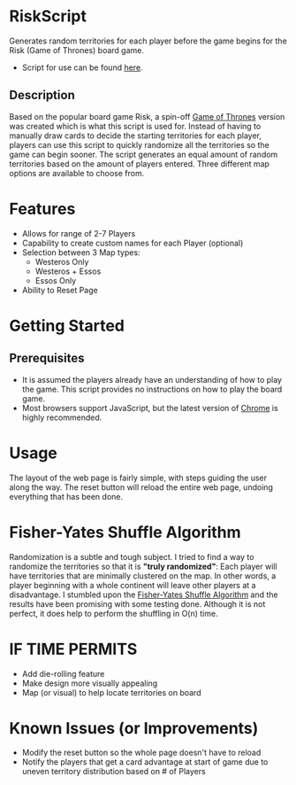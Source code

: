 # RiskScript
Generates random territories for each player before the game begins for the 
Risk (Game of Thrones) board game.
- Script for use can be found [here](https://timlee2.github.io/RiskGenerator/RiskScript.html).

## Description
Based on the popular board game Risk, a spin-off 
[Game of Thrones](https://www.usaopoly.com/games/risk-game-of-thrones) version was 
created which is what this script is used for. Instead of having to manually 
draw cards to decide the starting territories for each player, players can use 
this script to quickly randomize all the territories so the game can begin 
sooner. The script generates an equal amount of random territories based on the 
amount of players entered. Three different map options are available to choose 
from.

# Features
- Allows for range of 2-7 Players
- Capability to create custom names for each Player (optional)
- Selection between 3 Map types: 
    - Westeros Only
    - Westeros + Essos
    - Essos Only
- Ability to Reset Page 

# Getting Started
## Prerequisites
- It is assumed the players already have an understanding of how to play the 
game. This script provides no instructions on how to play the board game.
- Most browsers support JavaScript, but the latest version of 
[Chrome](https://www.google.com/chrome/browser/desktop/index.html) is highly
recommended.

# Usage
The layout of the web page is fairly simple, with steps guiding the 
user along the way. The reset button will reload the entire web page, 
undoing everything that has been done.

# Fisher-Yates Shuffle Algorithm
Randomization is a subtle and tough subject. I tried to find a way to randomize 
the territories so that it is **"truly randomized"**: Each player will have 
territories that are minimally clustered on the map. In other words, a player 
beginning with a whole continent will leave other players at a disadvantage. 
I stumbled upon the 
[Fisher-Yates Shuffle Algorithm](https://en.wikipedia.org/wiki/Fisher%E2%80%93Yates_shuffle) 
and the results have been promising with some testing done. Although it is not 
perfect, it does help to perform the shuffling in O(n) time.

# IF TIME PERMITS
- Add die-rolling feature
- Make design more visually appealing
- Map (or visual) to help locate territories on board

# Known Issues (or Improvements)
- Modify the reset button so the whole page doesn't have to reload 
- Notify the players that get a card advantage at start of game due to uneven 
territory distribution based on # of Players

